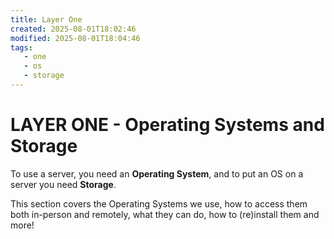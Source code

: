 ```yaml
---
title: Layer One
created: 2025-08-01T18:02:46
modified: 2025-08-01T18:04:46
tags:
   - one
   - os
   - storage
---
```


# **LAYER ONE** - Operating Systems and Storage

To use a server, you need an **Operating System**, and to put an OS on a server you need **Storage**.

This section covers the Operating Systems we use, how to access them both in-person and remotely, what they can do, how to (re)install them and more!
